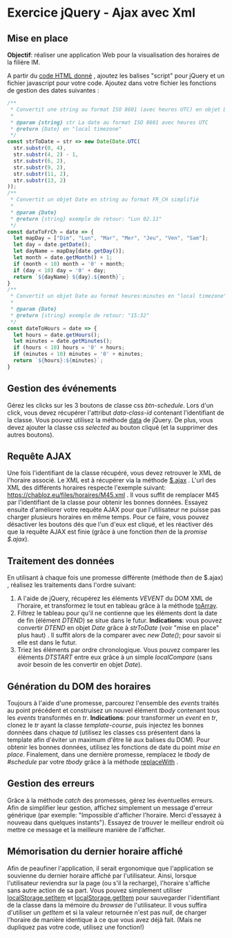# Exercice jQuery - Ajax avec Xml 

## Mise en place

**Objectif**:  réaliser une application Web pour la visualisation des horaires de la filière IM.

A partir du [code HTML donné](resources/jqueryAjaxXml.html) , ajoutez les balises "script" pour jQuery et un fichier javascript pour votre code. Ajoutez dans votre fichier  les fonctions de gestion des dates suivantes :

```js
/** 
 * Convertit une string au format ISO 8601 (avec heures UTC) en objet Date
 * 
 * @param {string} str La date au format ISO 8601 avec heures UTC
 * @return {Date} en "local timezone"
 */
const strToDate = str => new Date(Date.UTC(
  str.substr(0, 4),
  str.substr(4, 2) - 1,
  str.substr(6, 2),
  str.substr(9, 2),
  str.substr(11, 2),
  str.substr(13, 2)  
));
/**
 * Convertit un objet Date en string au format FR_CH simplifié 
 * 
 * @param {Date} 
 * @return {string} exemple de retour: "Lun 02.11"
 */
const dateToFrCh = date => {
  let mapDay = ["Dim", "Lun", "Mar", "Mer", "Jeu", "Ven", "Sam"];
  let day = date.getDate();
  let dayName = mapDay[date.getDay()];
  let month = date.getMonth() + 1;
  if (month < 10) month = '0' + month;  
  if (day < 10) day = '0' + day;
  return `${dayName} ${day}.${month}`;
}
/**
 * Convertit un objet Date au format heures:minutes en "local timezone"
 * 
 * @param {Date} 
 * @return {string} exemple de retour: "15:32"
 */
const dateToHours = date => {  
  let hours = date.getHours();
  let minutes = date.getMinutes();
  if (hours < 10) hours = '0' + hours;  
  if (minutes < 10) minutes = '0' + minutes;    
  return `${hours}:${minutes}`;
}
```

## Gestion des événements

Gérez les clicks sur les 3 boutons de classe css *btn-schedule*.  Lors d'un click, vous devez récupérer l'attribut *data-class-id* contenant l’identifiant de la classe.  Vous pouvez utilisez la méthode [data](https://api.jquery.com/data/#data2) de jQuery. De plus, vous devez ajouter la classe css *selected* au bouton cliqué (et la supprimer des autres boutons).

## Requête AJAX

Une fois l'identifiant de la classe récupéré, vous devez retrouver le XML de l'horaire associé. Le XML est  à récupérer via la méthode [$.ajax](https://api.jquery.com/jQuery.Ajax/)  . L'url des XML des différents horaires respecte l'exemple suivant:  https://chabloz.eu/files/horaires/M45.xml . Il vous suffit de remplacer M45 par l'identifiant de la classe pour obtenir les bonnes données. Essayez ensuite d'améliorer votre requête AJAX pour que l'utilisateur ne puisse pas charger plusieurs horaires en même temps. Pour ce faire, vous pouvez désactiver les boutons dés que l'un d'eux est cliqué, et les réactiver dés que la requête AJAX est finie (grâce à une fonction *then* de la *promise $.ajax*).

## Traitement des données

En utilisant à chaque fois une promesse différente (méthode *then* de $.ajax) , réalisez les traitements dans l'ordre suivant:

 1. A l'aide de jQuery, récupérez les éléments *VEVENT* du DOM XML de l'horaire, et transformez le tout en tableau grâce à la méthode  [toArray](https://api.jquery.com/toArray).
 2. Filtrez le tableau pour qu'il ne contienne que les éléments dont la date de fin (élément *DTEND*) se situe dans le futur. **Indications**: vous pouvez convertir *DTEND* en objet *Date* grâce à *strToDate* (voir "mise en place" plus haut) . Il suffit alors de la comparer avec *new Date()*; pour savoir si elle est dans le futur.
 3. Triez les éléments par ordre chronologique. Vous pouvez comparer les éléments *DTSTART* entre eux grâce à un simple *localCompare* (sans avoir besoin de les convertir en objet *Date*).

 ## Génération du DOM des horaires

Toujours à l'aide d'une promesse, parcourez l'ensemble des *events* traités au point précédent et construisez un nouvel élément *tbody* contenant tous les *events* transformés en *tr*. **Indications**: pour transformer un *event* en *tr*, clonez le *tr* ayant la classe *template-course*, puis injectez les bonnes données dans chaque *td* (utilisez les classes css présentent dans la template afin d'éviter un maximum d'être lié aux balises du DOM). Pour obtenir les bonnes données, utilisez les fonctions de date du point *mise en place*. Finalement, dans une dernière promesse, remplacez le *tbody* de *#schedule* par votre *tbody* grâce à la méthode [replaceWith](http://api.jquery.com/replacewith/) .

## Gestion des erreurs

Grâce à la méthode *catch* des promesses, gérez les éventuelles erreurs. Afin de simplifier leur gestion, affichez simplement un message d'erreur générique (par exemple:  "Impossible d'afficher l'horaire. Merci d'essayez à nouveau dans quelques instants"). Essayez de trouver le meilleur endroit où mettre ce message et la meilleure manière de l'afficher.

## Mémorisation du dernier horaire affiché

Afin de peaufiner l'application, il serait ergonomique que l'application se souvienne du dernier horaire affiché par l'utilisateur. Ainsi, lorsque l'utilisateur reviendra sur la page (ou s'il la recharge), l'horaire s'affiche sans autre action de sa part. Vous pouvez simplement utiliser [localStorage.setItem](https://developer.mozilla.org/fr/docs/Web/API/Storage/setItem) et [localStorage.getItem](https://developer.mozilla.org/fr/docs/Web/API/Storage/getItem) pour sauvegarder l'identifiant de la classe dans la mémoire du *browser* de l'utilisateur. Il vous suffira d'utiliser un *getItem* et si la valeur retournée n'est pas *null*, de charger l'horaire de manière identique à ce que vous avez déjà fait. (Mais ne dupliquez pas votre code, utilisez une fonction!)
<!--stackedit_data:
eyJoaXN0b3J5IjpbMjY3MDk2NTU1LDIwNTk5MzA3MDgsLTEyOT
QxNTgwMjAsMTMyODMzMjU4NCwtMjI5MTgzMDg4LDc3MjI5NzY0
MiwzNTM0MjY4NDAsLTY0MTg3NjA5NV19
-->